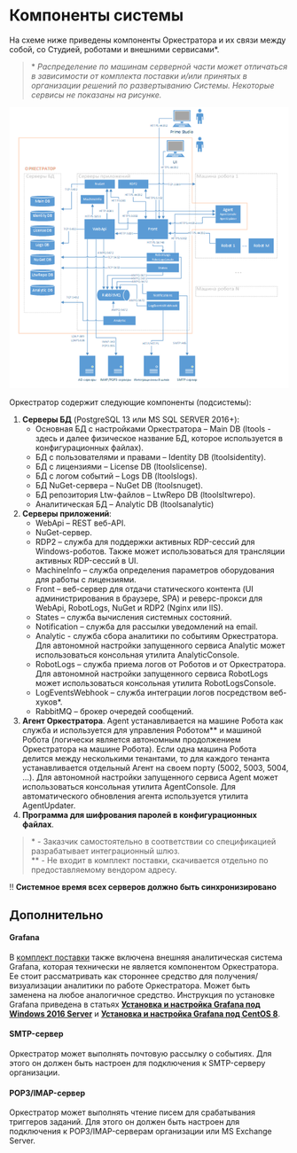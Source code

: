 # Компоненты системы

На схеме ниже приведены компоненты Оркестратора и их связи между собой, со Студией, роботами и внешними сервисами\*. 

> \* *Распределение по машинам серверной части может отличаться в зависимости от комплекта поставки и/или принятых в организации решений по развертыванию Системы. Некоторые сервисы не показаны на рисунке.*

![](../orchestrator-new/resources/Orch-components.PNG)

Оркестратор содержит следующие компоненты (подсистемы):

1.	**Серверы БД** (PostgreSQL 13 или MS SQL SERVER 2016+):
    * Основная БД с настройками Оркестратора – Main DB (ltools - здесь и далее физическое название БД, которое используется в конфигурационных файлах).
    * БД с пользователями и правами – Identity DB (ltoolsidentity).
    * БД с лицензиями – License DB (ltoolslicense).
    * БД с логом событий – Logs DB (ltoolslogs).
    * БД NuGet-сервера – NuGet DB (ltoolsnuget).
    * БД репозитория Ltw-файлов – LtwRepo DB (ltoolsltwrepo).
    * Аналитическая БД – Analytic DB (ltoolsanalytic)
2. **Серверы приложений**:
    * WebApi – REST веб-API.
    * NuGet-сервер.
    * RDP2 – служба для поддержки активных RDP-сессий для Windows-роботов. Также может использоваться для трансляции активных RDP-сессий в UI.
    * MachineInfo – служба определения параметров оборудования для работы с лицензиями.
    * Front – веб-сервер для отдачи статического контента (UI администрирования в браузере, SPA) и реверс-прокси для WebApi, RobotLogs, NuGet и RDP2 (Nginx или IIS).
    * States – служба вычисления системных состояний.
    * Notification – служба для рассылки уведомлений на email.
    * Analytic - служба сбора аналитики по событиям Оркестратора. Для автономной настройки запущенного сервиса Analytic может использоваться консольная утилита AnalyticConsole.
    * RobotLogs – служба приема логов от Роботов и от Оркестратора. Для автономной настройки запущенного сервиса RobotLogs может использоваться консольная утилита RobotLogsConsole.
    * LogEventsWebhook – служба интеграции логов посредством веб-хуков\*.
    * RabbitMQ – брокер очередей сообщений.
3. **Агент Оркестратора**. Agent устанавливается на машине Робота как служба и используется для управления Роботом\*\* и машиной Робота (логически является автономным продолжением Оркестратора на машине Робота). 
Если одна машина Робота делится между несколькими тенантами, то для каждого тенанта устанавливается отдельный Агент на своем порту (5002, 5003, 5004, ...).
Для автономной настройки запущенного сервиса Agent может использоваться консольная утилита AgentConsole. Для автоматического обновления агента используется утилита AgentUpdater.
4. **Программа для шифрования паролей в конфигурационных файлах**.

>  \* - Заказчик самостоятельно в соответствии со спецификацией разрабатывает интеграционный шлюз.  
>  \*\* - Не входит в комплект поставки, скачивается отдельно по предоставляемому вендором адресу.  

:bangbang: **Системное время всех серверов должно быть синхронизировано**


## Дополнительно

#### Grafana

В [комплект поставки](https://docs.primo-rpa.ru/primo-rpa/orchestrator/deployment/kit) также включена внешняя аналитическая система Grafana, 
которая технически не является компонентом Оркестратора. Ее стоит рассматривать как стороннее средство для получения/визуализации аналитики 
по работе Оркестратора. Может быть заменена на любое аналогичное средство. Инструкция по установке Grafana приведена в статьях [**Установка и настройка Grafana под Windows 2016 Server**](../../orchestrator-new/install/windows/additional-components-win/grafana-win.md) и 
[**Установка и настройка Grafana под CentOS 8**](../../orchestrator-new/install/linux/additional-components-linux/grafana-linux-centos.md).

#### SMTP-сервер

Оркестратор может выполнять почтовую рассылку о событиях. Для этого он должен быть настроен для подключения к SMTP-серверу организации.

#### POP3/IMAP-сервер

Оркестратор может выполнять чтение писем для срабатывания триггеров заданий. Для этого он должен быть настроен для подключения к POP3/IMAP-серверам организации или MS Exchange Server.


